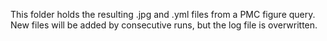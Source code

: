This folder holds the resulting .jpg and .yml files from a PMC figure query. New files will be added by consecutive runs, but the log file is overwritten.
